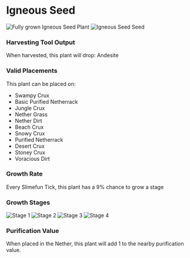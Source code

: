 # Igneous Seed

![Fully grown Igneous Seed Plant](https://mc-heads.net/head/a0186448ba098e3a4c832aa015bc93dd27be7c457928e7d236779c6dc264c804) ![Igneous Seed Seed](https://mc-heads.net/head/22be7169884ad820acaed7a717679cd0d91dcd3d6c1db81e6ac28a2bcd3534a0)

### Harvesting Tool Output

When harvested, this plant will drop: Andesite

### Valid Placements

This plant can be placed on:

- Swampy Crux
- Basic Purified Netherrack
- Jungle Crux
- Nether Grass
- Nether Dirt
- Beach Crux
- Snowy Crux
- Purified Netherrack
- Desert Crux
- Stoney Crux
- Voracious Dirt


### Growth Rate

Every Slimefun Tick, this plant has a 9% chance to grow a stage

### Growth Stages

![Stage 1](https://mc-heads.net/head/d1846150771bb931dc1c3d67319537c905b446ccab2489936b4c63eee12fa530) ![Stage 2](https://mc-heads.net/head/4923653c81f0be89804a4383360b098347fb5dd9ae5c9123e16713e53d13f423) ![Stage 3](https://mc-heads.net/head/6e3ba06d7ce964a083b5c1c3dcc82256af4e08d1ce222dcd5a9d6327f773603b) ![Stage 4](https://mc-heads.net/head/fd363bca2524c2ba2a79b963877e5ed7d19b7e63e72157ebe303bf7b1c24c8c0)

### Purification Value

When placed in the Nether, this plant will add 1 to the nearby purification value.